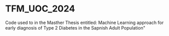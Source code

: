 # TFM_UOC_2024
Code used to in the Masther Thesis entitled: Machine Learning approach for early diagnosis of Type 2 Diabetes in the Sapnish Adult Population"
